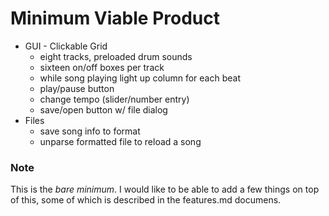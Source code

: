 # Minimum Viable Product

- GUI - Clickable Grid
    - eight tracks, preloaded drum sounds
    - sixteen on/off boxes per track
    - while song playing light up column for each beat
    - play/pause button
    - change tempo (slider/number entry)
    - save/open button w/ file dialog
- Files
    - save song info to format
    - unparse formatted file to reload a song

### Note

This is the *bare minimum*. I would like to be able to add a few things on top of this, some of which is described in the features.md documens. 


